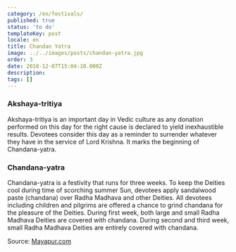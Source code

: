 ```yaml
---
category: /en/festivals/
published: true
status: 'to do'
templateKey: post
locale: en
title: Chandan Yatra
image: ../../images/posts/chandan-yatra.jpg
order: 3
date: 2018-12-07T15:04:10.000Z
description:
tags: []
---
```


### Akshaya-tritiya
Akshaya-tritiya is an important day in Vedic culture as any donation performed on this day for the right cause is declared to yield inexhaustible results. Devotees consider this day as a reminder to surrender whatever they have in the service of Lord Krishna. It marks the beginning of Chandana-yatra.

### Chandana-yatra
Chandana-yatra is a festivity that runs for three weeks. To keep the Deities cool during time of scorching  summer Sun, devotees apply sandalwood paste (chandana) over Radha Madhava and other Deities. All devotees including children and pilgrims are offered a chance to grind chandana for the pleasure of the Deities. During  first week, both large and small Radha Madhava Deities are covered with chandana. During second and third week, small Radha Madhava Deities are entirely covered with chandana.

Source: [Mayapur.com](http://mayapur.com)
